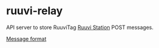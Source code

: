 # ruuvi-relay

API server to store RuuviTag [Ruuvi Station](https://play.google.com/store/apps/details?id=com.ruuvi.station&hl=en) POST messages.

[Message format](https://github.com/ruuvi/com.ruuvi.station/wiki)

